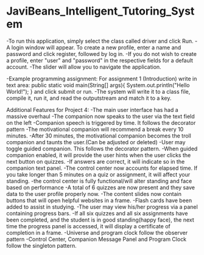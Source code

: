 # JaviBeans_Intelligent_Tutoring_System
-To run this application, simply select the class called driver and click Run.
-A login window will appear. To create a new profile, enter a name and password and click register, followed by log in.
-If you do not wish to create a profile, enter "user" and "password" in the respective fields for a default account.
-The slider will allow you to navigate the application.

-Example programming assignment:
For assignment 1 (Introduction) write in text area:
public static void main(String[] args){
System.out.println("Hello World!");
}
and click submit or run.
-The system will write it to a class file, compile it, run it, and read the outputstream and match it to a key.

Additional Features for Project 4:
-The main user interface has had a massive overhaul
-The companion now speaks to the user via the text field on the left
-Companion speech is triggered by time. It follows the decorator pattern
-The motivational companion will recommend a break every 10 minutes.
-After 30 minutes, the motivational companion becomes the troll companion and taunts the user.(Can be adjusted or deleted)
-User may toggle guided companion. This follows the decorator pattern.
-When guided companion enabled, it will provide the user hints when the user clicks the next button on quizzes.
-If answers are correct, it will indicate so in the companion text panel.
-The control center now accounts for elapsed time. If you take longer than 5 minutes on a quiz or assignment, it will affect your standing.
-the control center is fully functional/will alter standing and face based on performance
-A total of 6 quizzes are now present and they save data to the user profile properly now.
-The content slides now contain buttons that will open helpful websites in a frame.
-Flash cards have been added to assist in studying.
-The user may view his/her progress via a panel containing progress bars.
-If all six quizzes and all six assignments have been completed, and the student is in good standing(happy face), the next time the progress panel
is accessed, it will display a certificate of completion in a frame.
-Universe and program clock follow the observer pattern
-Control Center, Companion Message Panel and Program Clock follow the singleton pattern.